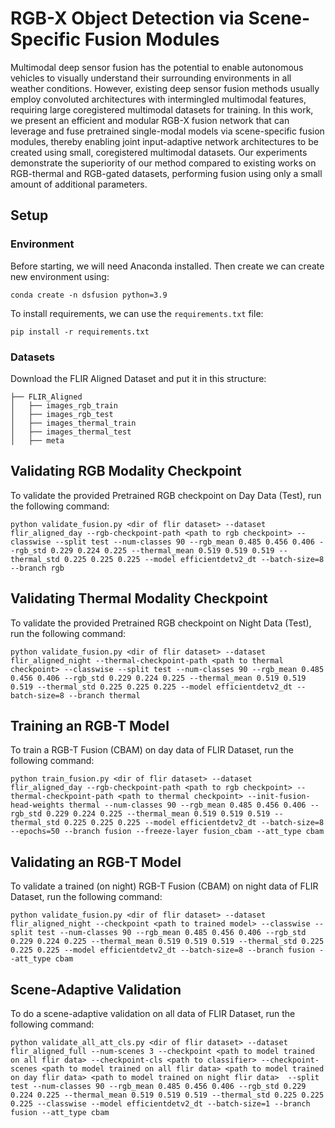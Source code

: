 # RGB-X Object Detection via Scene-Specific Fusion Modules

Multimodal deep sensor fusion has the potential to enable autonomous vehicles to visually understand their surrounding environments in all weather conditions. However, existing deep sensor fusion methods usually employ convoluted architectures with intermingled multimodal features, requiring large coregistered multimodal datasets for training. In this work, we present an efficient and modular RGB-X fusion network that can leverage and fuse pretrained single-modal models via scene-specific fusion modules, thereby enabling joint input-adaptive network architectures to be created using small, coregistered multimodal datasets. Our experiments demonstrate the superiority of our method compared to existing works on RGB-thermal and RGB-gated datasets, performing fusion using only a small amount of additional parameters.


## Setup


### Environment

Before starting, we will need Anaconda installed. Then create we can create new environment using:

```
conda create -n dsfusion python=3.9
```

To install requirements, we can use the `requirements.txt` file:

```
pip install -r requirements.txt
```

### Datasets

Download the FLIR Aligned Dataset and put it in this structure:

```
├── FLIR_Aligned
│   ├── images_rgb_train
│   ├── images_rgb_test
│   ├── images_thermal_train
│   ├── images_thermal_test
│   ├── meta
```

## Validating RGB Modality Checkpoint

To validate the provided Pretrained RGB checkpoint on Day Data (Test), run the following command:

```
python validate_fusion.py <dir of flir dataset> --dataset flir_aligned_day --rgb-checkpoint-path <path to rgb checkpoint> --classwise --split test --num-classes 90 --rgb_mean 0.485 0.456 0.406 --rgb_std 0.229 0.224 0.225 --thermal_mean 0.519 0.519 0.519 --thermal_std 0.225 0.225 0.225 --model efficientdetv2_dt --batch-size=8 --branch rgb
```

## Validating Thermal Modality Checkpoint

To validate the provided Pretrained RGB checkpoint on Night Data (Test), run the following command:

```
python validate_fusion.py <dir of flir dataset> --dataset flir_aligned_night --thermal-checkpoint-path <path to thermal checkpoint> --classwise --split test --num-classes 90 --rgb_mean 0.485 0.456 0.406 --rgb_std 0.229 0.224 0.225 --thermal_mean 0.519 0.519 0.519 --thermal_std 0.225 0.225 0.225 --model efficientdetv2_dt --batch-size=8 --branch thermal
```


## Training an RGB-T Model

To train a RGB-T Fusion (CBAM) on day data of FLIR Dataset, run the following command:

```
python train_fusion.py <dir of flir dataset> --dataset flir_aligned_day --rgb-checkpoint-path <path to rgb checkpoint> --thermal-checkpoint-path <path to thermal checkpoint> --init-fusion-head-weights thermal --num-classes 90 --rgb_mean 0.485 0.456 0.406 --rgb_std 0.229 0.224 0.225 --thermal_mean 0.519 0.519 0.519 --thermal_std 0.225 0.225 0.225 --model efficientdetv2_dt --batch-size=8 --epochs=50 --branch fusion --freeze-layer fusion_cbam --att_type cbam
```

## Validating an RGB-T Model

To validate a trained (on night) RGB-T Fusion (CBAM) on night data of FLIR Dataset, run the following command:

```
python validate_fusion.py <dir of flir dataset> --dataset flir_aligned_night --checkpoint <path to trained model> --classwise --split test --num-classes 90 --rgb_mean 0.485 0.456 0.406 --rgb_std 0.229 0.224 0.225 --thermal_mean 0.519 0.519 0.519 --thermal_std 0.225 0.225 0.225 --model efficientdetv2_dt --batch-size=8 --branch fusion --att_type cbam
```



## Scene-Adaptive Validation

To do a scene-adaptive validation on all data of FLIR Dataset, run the following command:

```
python validate_all_att_cls.py <dir of flir dataset> --dataset flir_aligned_full --num-scenes 3 --checkpoint <path to model trained on all flir data> --checkpoint-cls <path to classifier> --checkpoint-scenes <path to model trained on all flir data> <path to model trained on day flir data> <path to model trained on night flir data>  --split test --num-classes 90 --rgb_mean 0.485 0.456 0.406 --rgb_std 0.229 0.224 0.225 --thermal_mean 0.519 0.519 0.519 --thermal_std 0.225 0.225 0.225 --classwise --model efficientdetv2_dt --batch-size=1 --branch fusion --att_type cbam
```




